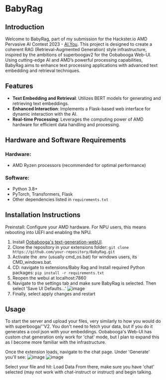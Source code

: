 # BabyRag

## Introduction
Welcome to BabyRag, part of my submission for the Hackster.io AMD Pervasive AI Contest 2023 - [AI.You](https://www.hackster.io/contests/amd2023/hardware_applications/17172). This project is designed to create a coherent RAG (Retrieval-Augmented Generation) style infrastructure, inspired by the ambitions of superboogav2 for the Oobabooga Web-UI. Using cutting-edge AI and AMD’s powerful processing capabilities, BabyRag aims to enhance text processing applications with advanced text embedding and retrieval techniques.

## Features
- **Text Embedding and Retrieval**: Utilizes BERT models for generating and retrieving text embeddings.
- **Enhanced Interaction**: Implements a Flask-based web interface for dynamic interaction with the AI.
- **Real-time Processing**: Leverages the computing power of AMD hardware for efficient data handling and processing.

## Hardware and Software Requirements
### Hardware:
- AMD Ryzen processors (recommended for optimal performance)
### Software:
- Python 3.8+
- PyTorch, Transformers, Flask
- Other dependencies listed in `requirements.txt`

## Installation Instructions
Preinstall: Configure your AMD hardware. For NPU users, this means rebooting into UEFI and enabling the NPU.
1. Install [Oobabooga's text-generation-webUI](https://github.com/oobabooga/text-generation-webui).
2. Clone the repository in your extensions folder: `git clone https://github.com/your-repository/BabyRag.git`
3. Activate the .env (usually cmd_os.bat) for windows users, its CMD_windows.bat.
4. CD: navigate to extensions/Baby Rag and Install required Python packages: `pip install -r requirements.txt`
5. Reopen the webui at localhost:7860
6. Navigate to the settings tab and make sure BabyRag is selected. Then select 'Save UI Defaults...' ![image](https://github.com/user-attachments/assets/8d846909-9177-496b-b22d-ada1910b56d0)
7. Finally, select apply changes and restart

## Usage
To start the server and upload your files, very similarly to how you would do with superbooga/''V2. You don't need to fetch your data, but if you do it generates a cool json with your embeddings. Oobabooga's Web-UI has custom chat generation
only work for 'chat' mode, but I plan to expand this as I become more familiar with the infrastructure.

Once the extension loads, navigate to the chat page. Under 'Generate' you'll see:
![image](https://github.com/user-attachments/assets/be48a231-a705-4904-af8d-73b4692d102d)
![image](https://github.com/user-attachments/assets/d2f2feb8-24c7-4c6c-a69f-605ee2be9189)

Select your file and hit: Load Data
From there, make sure you have 'chat' selected (may not work with chat-instruct or instruct) and begin talking.




